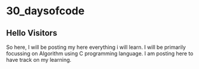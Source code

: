 # 30_daysofcode
## Hello Visitors
So here, I will be posting my here everything i will learn.
I will be primarily focussing on Algorithm using C programming language.
I am posting here to have track on my learning.

